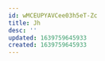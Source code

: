 ```yaml
---
id: wMCEUPYAVCee03h5eT-Zc
title: Jh
desc: ''
updated: 1639759645933
created: 1639759645933
---
```


